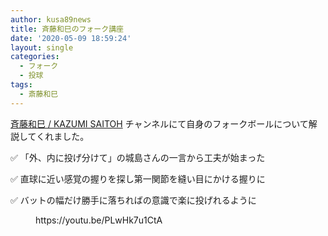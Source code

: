 ```yaml
---
author: kusa89news
title: 斉藤和巳のフォーク講座
date: '2020-05-09 18:59:24'
layout: single
categories:
  - フォーク
  - 投球
tags:
  - 斎藤和巳
---
```


[斉藤和巳 / KAZUMI SAITOH](https://www.youtube.com/channel/UCPZTIne5_lbA02WroeXhJtQ) チャンネルにて自身のフォークボールについて解説してくれました。

✅ 「外、内に投げ分けて」の城島さんの一言から工夫が始まった

✅ 直球に近い感覚の握りを探し第一関節を縫い目にかける握りに

✅ バットの幅だけ勝手に落ちればの意識で楽に投げれるように

<figure class="wp-block-embed-youtube wp-block-embed is-type-video is-provider-youtube wp-embed-aspect-16-9 wp-has-aspect-ratio">

<div class="wp-block-embed__wrapper">https://youtu.be/PLwHk7u1CtA</div>

</figure>